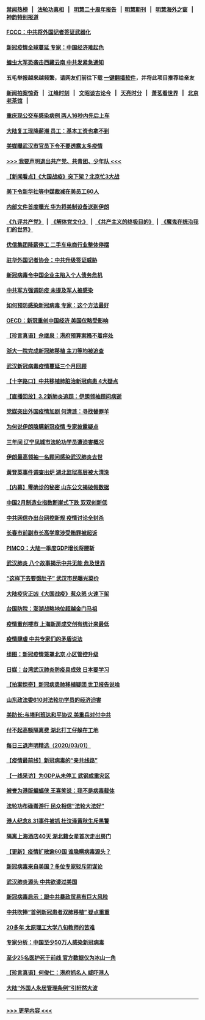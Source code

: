 #### [禁闻热榜](热点新闻.md?=0)  &nbsp;&nbsp;|&nbsp;&nbsp; [法轮功真相](https://github.com/gfw-breaker/truth/blob/master/README.md?=0) &nbsp;&nbsp;|&nbsp;&nbsp; [明慧二十周年报告](https://github.com/gfw-breaker/mh-reports/blob/master/README.md?=0) &nbsp;&nbsp;|&nbsp;&nbsp;[明慧期刊](https://github.com/gfw-breaker/mh-qikan) &nbsp;&nbsp;|&nbsp;&nbsp; [明慧海外之窗](https://github.com/gfw-breaker/mh-news/blob/master/README.md?=0) &nbsp;&nbsp;|&nbsp;&nbsp; [神韵特别报道](https://github.com/gfw-breaker/mh-news/blob/master/shenyun.md?=0)
#### [FCCC：中共将外国记者签证武器化](../pages/nsc413/n11910385.md?t=03030731) 
#### [新冠疫情全球蔓延 专家：中国经济难起色](../pages/nsc413/n11910439.md?t=03030731) 
#### [蝗虫大军恐袭击西藏云南 中共发紧急通知](../pages/nsc413/n11910313.md?t=03030731) 
#### 五毛举报越来越频繁，请网友们前往下载 [一键翻墙软件](https://github.com/gfw-breaker/ssr-accounts)，并将此项目推荐给亲友
#### [新闻拍案惊奇](https://github.com/gfw-breaker/banned-news/blob/master/pages/link4.md) &nbsp;&nbsp;|&nbsp;&nbsp; [江峰时刻](https://github.com/gfw-breaker/banned-news/blob/master/pages/link4.md) &nbsp;&nbsp;|&nbsp;&nbsp; [文昭谈古论今](https://github.com/gfw-breaker/banned-news/blob/master/pages/link4.md) &nbsp;&nbsp;|&nbsp;&nbsp; [天亮时分](https://github.com/gfw-breaker/banned-news/blob/master/pages/link4.md) &nbsp;&nbsp;|&nbsp;&nbsp; [萧茗看世界](https://github.com/gfw-breaker/banned-news/blob/master/pages/link4.md) &nbsp;&nbsp;|&nbsp;&nbsp; [北京老茶馆](https://github.com/gfw-breaker/banned-news/blob/master/pages/link4.md) &nbsp;&nbsp;|&nbsp;&nbsp; 
#### [重庆现公交车感染病例 两人16秒内先后上车](../pages/nsc413/n11910260.md?t=03030731) 
#### [大陆复工现降薪潮 员工：基本工资也拿不到](../pages/nsc413/n11910316.md?t=03030731) 
#### [美媒曝武汉市官员下令不要透露太多疫情](../pages/nsc413/n11910086.md?t=03030731) 
#### [>>> 我要声明退出共产党、共青团、少年队 <<<](https://github.com/begood0513/goodnews/blob/master/quit/letter.md) 
#### [【新闻看点】《大国战疫》突下架？北京忙3大战](../pages/nsc413/n11910118.md?t=03030731) 
#### [美下令新华社等中媒裁减在美员工60人](../pages/nsc413/n11910256.md?t=03030731) 
#### [内部文件首度曝光 华为将美制设备送到伊朗](../pages/nsc413/n11910211.md?t=03030731) 
#### [《九评共产党》](https://github.com/begood0513/9ping.md/blob/master/README.md) &nbsp;|&nbsp; [《解体党文化》](../../../../jtdwh.md/blob/master/README.md)  &nbsp;|&nbsp; [《共产主义的终极目的》](../../../../gczydzjmd.md/blob/master/README.md) &nbsp;|&nbsp; [《魔鬼在统治我们的世界》](../../../../mgztzwmdsj.md/blob/master/README.md) 
#### [优信集团降薪停工 二手车电商行业整体停摆](../pages/nsc413/n11910090.md?t=03030731) 
#### [驻华外国记者协会：中共升级签证威胁](../pages/nsc413/n11910051.md?t=03030731) 
#### [新冠病毒令中国企业主陷入个人债务危机](../pages/nsc413/n11910079.md?t=03030731) 
#### [中共军方强调防疫 未提及军人被感染](../pages/nsc413/n11909922.md?t=03030731) 
#### [如何预防感染新冠病毒 专家：这个方法最好](../pages/nsc413/n11909928.md?t=03030731) 
#### [OECD：新冠重创中国经济 美国仅略受影响](../pages/nsc413/n11910023.md?t=03030731) 
#### [【珍言真语】佘继泉：港府预算案搔不着痒处](../pages/nsc413/n11910011.md?t=03030731) 
#### [浙大一院完成新冠肺移植 主刀等均被追查](../pages/nsc413/n11909752.md?t=03030731) 
#### [武汉新冠病毒疫情蔓延三个月回顾](../pages/nsc413/n11909784.md?t=03030731) 
#### [【十字路口】中共移植肺脏治新冠病患 4大疑点](../pages/nsc413/n11907932.md?t=03030731) 
#### [【直播回放】3.2新肺炎追踪：伊朗领袖顾问病逝](../pages/nsc413/n11909676.md?t=03030731) 
#### [党媒突出外国疫情加剧 何清涟：寻找替罪羊](../pages/nsc413/n11909315.md?t=03030731) 
#### [为何说伊朗隐瞒新冠疫情 专家披露疑点](../pages/nsc413/n11909701.md?t=03030731) 
#### [三年间 辽宁凤城市法轮功学员遭迫害概况](../pages/nsc413/n11907497.md?t=03030731) 
#### [伊朗最高领袖一名顾问感染武汉肺炎去世](../pages/nsc413/n11909593.md?t=03030731) 
#### [黄登英事件调查出炉 湖北监狱高层被大清洗](../pages/nsc413/n11909542.md?t=03030731) 
#### [【内幕】零确诊的秘密 山东公文揭破假数据](../pages/nsc413/n11903914.md?t=03030731) 
#### [中国2月制造业指数断崖式下跌 双双创新低](../pages/nsc413/n11909490.md?t=03030731) 
#### [中共网信办出台网控新规 疫情讨论全封杀](../pages/nsc413/n11908545.md?t=03030731) 
#### [长春市前副市长高学章涉受贿罪被起诉](../pages/nsc413/n11909042.md?t=03030731) 
#### [PIMCO：大陆一季度GDP增长将腰斩](../pages/nsc413/n11908780.md?t=03030731) 
#### [武汉肺炎 八个故事揭示中共无能 危及世界](../pages/nsc413/n11888055.md?t=03030731) 
#### [“这样下去要饿肚子” 武汉市民曝光菜价](../pages/nsc413/n11908526.md?t=03030731) 
#### [大陆疫灾正凶《大国战疫》惹众怒 火速下架](../pages/nsc413/n11908714.md?t=03030731) 
#### [台国防院：澎湖战略地位超越金门马祖](../pages/nsc413/n11908715.md?t=03030731) 
#### [疫情重创楼市 上海新房成交创有统计来最低](../pages/nsc413/n11907827.md?t=03030731) 
#### [疫情肆虐 中共专家们的矛盾说法](../pages/nsc413/n11901914.md?t=03030731) 
#### [组图：新冠疫情笼罩北京 小区管控升级](../pages/nsc413/n11905532.md?t=03030731) 
#### [日媒：台湾武汉肺炎防疫具成效 日本要学习](../pages/nsc413/n11908930.md?t=03030731) 
#### [【拍案惊奇】新冠病患肺移植疑团 世卫报告说啥](../pages/nsc413/n11907972.md?t=03030731) 
#### [山东政法委610对法轮功学员的经济迫害](../pages/nsc413/n11907366.md?t=03030731) 
#### [美防长:与塔利班达和平协议 美重兵对付中共](../pages/nsc413/n11908366.md?t=03030731) 
#### [付不起高额隔离费 湖北打工仔躲在工地](../pages/nsc413/n11907139.md?t=03030731) 
#### [每日三退声明精选（2020/03/01）](../pages/nsc413/n11908451.md?t=03030731) 
#### [【疫情最前线】新冠病毒的“亲共线路”](../pages/nsc413/n11907734.md?t=03030731) 
#### [【一线采访】为GDP从未停工 武钢成重灾区](../pages/nsc413/n11907787.md?t=03030731) 
#### [被誉为港版蝙蝠侠 王喜笑说：我不是病毒载体](../pages/nsc413/n11907724.md?t=03030731) 
#### [法轮功布碌崙游行 民众相信“法轮大法好”](../pages/nsc413/n11907645.md?t=03030731) 
#### [港人纪念8.31事件被抓 杜汶泽黄秋生斥黑警](../pages/nsc413/n11907574.md?t=03030731) 
#### [隔离上海酒店40天 湖北籍女星首次走出房门](../pages/nsc413/n11907453.md?t=03030731) 
#### [【更新】疫情扩散逾60国 谁隐瞒病毒源头？](../pages/nsc413/n11890652.md?t=03030731) 
#### [新冠病毒来自美国？多位专家驳斥阴谋论](../pages/nsc413/n11907805.md?t=03030731) 
#### [武汉肺炎源头 中共欲诿过美国](../pages/nsc413/n11907665.md?t=03030731) 
#### [新冠病毒启示：跟中共暴政贸易有巨大风险](../pages/nsc413/n11907718.md?t=03030731) 
#### [中共吹捧“首例新冠患者双肺移植” 疑点重重](../pages/nsc413/n11907615.md?t=03030731) 
#### [20多年 太原理工大学八旬教师的苦难](../pages/nsc413/n11907003.md?t=03030731) 
#### [专家分析：中国至少50万人感染新冠病毒](../pages/nsc413/n11907619.md?t=03030731) 
#### [至少25名医护死于前线 官方数据仅为冰山一角](../pages/nsc413/n11907479.md?t=03030731) 
#### [【珍言真语】何俊仁：港府抓名人 威吓港人](../pages/nsc413/n11907561.md?t=03030731) 
#### [大陆“外国人永居管理条例”引轩然大波](../pages/nsc413/n11907540.md?t=03030731) 

----
#### [ >>> 更早内容 <<< ](../indexes/nsc413-earlier.md)
